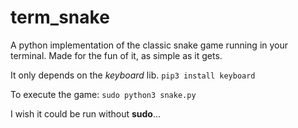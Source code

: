 # term_snake
A python implementation of the classic snake game running in your terminal.
Made for the fun of it, as simple as it gets.

It only depends on the *keyboard* lib.
`pip3 install keyboard`

To execute the game:
`sudo python3 snake.py`

I wish it could be run without **sudo**...